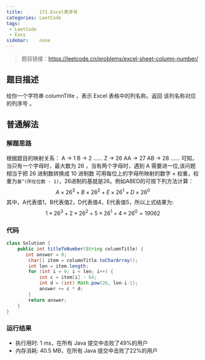 ```yaml
---
title:      171.Excel表序号
categories: LeetCode
tags:
 - LeetCode       
 - Easy
sidebar:    none
---
```


> 题目链接：https://leetcode.cn/problems/excel-sheet-column-number/

## 题目描述
给你一个字符串 columnTitle ，表示 Excel 表格中的列名称。返回 该列名称对应的列序号 。

## 普通解法 
### 解题思路
根据题目的映射关系：
A -> 1
B -> 2
……
Z -> 26
AA -> 27
AB -> 28
……
可知，当只有一个字母时，最大数为 26 ，当有两个字母时，遇到 A 需要进一位,该问题相当于把 26 进制数转换成 10 进制数
可用每位上的字母所映射的数字 × 权重，权重为`基^(所在位数 - 1)`，26进制的基就是26。例如ABED的可按下列方法计算：
$$ A × 26^3 + B × 26^2 + E × 26^1 + D × 26^0 $$
其中，A代表值1，B代表值2，D代表值4，E代表值5，所以上式结果为:
$$ 1× 26^3 + 2×26^2 + 5×26^1 + 4 × 26^0 = 19062$$

### 代码

```java
class Solution {
    public int titleToNumber(String columnTitle) {
       int answer = 0;
        char[] item = columnTitle.toCharArray();
        int len = item.length;
        for (int i = 0; i < len; i++) {
            int c = item[i] - 64;
            int d = (int) Math.pow(26, len-i-1);
            answer += c * d;
        }
        return answer;
    }
}
```
### 运行结果
* 执行用时: 1 ms，在所有 Java 提交中击败了49%的用户
* 内存消耗: 40.5 MB，在所有 Java 提交中击败了22%的用户

